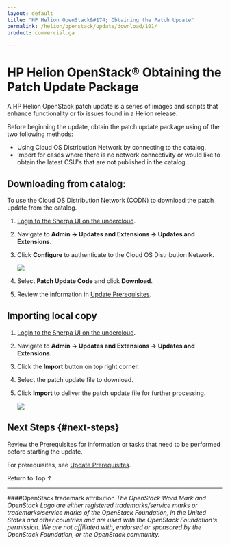 ```yaml
---
layout: default
title: "HP Helion OpenStack&#174; Obtaining the Patch Update"
permalink: /helion/openstack/update/download/101/
product: commercial.ga

---
```

<!--UNDER REVISION-->


<script>

function PageRefresh {
onLoad="window.refresh"
}

PageRefresh();

</script>
<!--
<p style="font-size: small;"> <a href="/helion/openstack/">&#9664; PREV | <a href="/helion/openstack/">&#9650; UP</a> | <a href="/helion/openstack/faq/">NEXT &#9654; </a></p>
-->
# HP Helion OpenStack&reg; Obtaining the Patch Update Package

A HP Helion OpenStack patch update is a series of images and scripts that enhance functionality or fix issues found in a Helion release.  

Before beginning the update, obtain the patch update package using of the two following methods:

* Using Cloud OS Distribution Network by connecting to the catalog.
* Import for cases where there is no network connectivity or would like to obtain the latest CSU's that are not published in the catalog.

## Downloading from catalog: 

To use the Cloud OS Distribution Network (CODN) to download the patch update from the catalog.

1. [Login to the Sherpa UI on the undercloud](/helion/openstack/services/sherpa/accessing/).

2. Navigate to **Admin -> Updates and Extensions -> Updates and Extensions**.

3.	Click **Configure** to authenticate to the Cloud OS Distribution Network.

	<img src="media/SherpaConfigure.jpg">

4. Select **Patch Update Code** and click **Download**.

5. Review the information in [Update Prerequisites](/helion/openstack/update/prereqs/101/).
 
## Importing local copy ##

1. [Login to the Sherpa UI on the undercloud](/helion/openstack/services/sherpa/accessing/).

2. Navigate to **Admin -> Updates and Extensions -> Updates and Extensions**.

3.	Click the **Import** button on top right corner.

4.	Select the patch update file to download.

5.	Click **Import** to deliver the patch update file for further processing.

	<img src="media/SherpaImport.jpg">



## Next Steps {#next-steps}

Review the Prerequisites for information or tasks that need to be performed before starting the update. 

For prerequisites, see [Update Prerequisites](/helion/openstack/update/prereqs/101/).


<a href="#top" style="padding:14px 0px 14px 0px; text-decoration: none;"> Return to Top &#8593; </a>


----
####OpenStack trademark attribution
*The OpenStack Word Mark and OpenStack Logo are either registered trademarks/service marks or trademarks/service marks of the OpenStack Foundation, in the United States and other countries and are used with the OpenStack Foundation's permission. We are not affiliated with, endorsed or sponsored by the OpenStack Foundation, or the OpenStack community.*


 